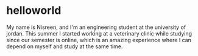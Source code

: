 # helloworld 
My name is Nisreen, and I'm an engineering student at the university of jordan.
This summer I started working at a veterinary clinic while studying since our semester is online, which is an amazing experience where I can depend on myself and study at the same time.

